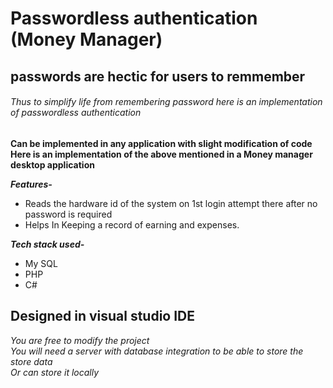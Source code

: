 # Passwordless authentication (Money Manager)

## passwords are hectic for users to remmember
###### Thus to simplify life from remembering password here is an implementation of passwordless authentication
**Can be implemented in any application with slight modification of code**
<br />
**Here is an implementation of the above mentioned in a Money manager desktop application**
<br />

***Features-***
- Reads the hardware id of the system on 1st login attempt there after no password is required
- Helps In Keeping a record of earning and expenses.

***Tech stack used-***
- My SQL
- PHP
- C#

## Designed in visual studio IDE

*You are free to modify the project*
<br />
*You will need a server with database integration to be able to store the store data*
<br />
*Or can store it locally*
